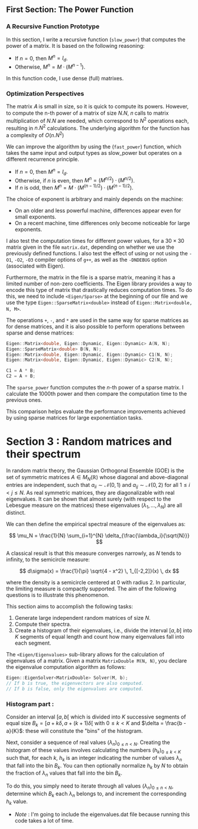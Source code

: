 ## First Section: The Power Function

### A Recursive Function Prototype

In this section, I write a recursive function (`slow_power`) that computes the power of a matrix. It is based on the following reasoning:
- If $n = 0$, then $M^n = I_d$.
- Otherwise, $M^n = M \cdot (M^{n-1})$.

In this function code, I use dense (full) matrixes.

### Optimization Perspectives
The matrix 𝐴 is small in size, so it is quick to compute its powers. However, to compute the n-th power of a matrix of size $N . N$,
𝑛 calls to matrix multiplication of $N . N$ are needed, which correspond to $N^2$ operations each, resulting in $n . N^2$ calculations. 
The underlying algorithm for the function has a complexity of $O(n . N^2)$ 

We can improve the algorithm by using the (`fast_power`) function, which takes the same input and output types as slow_power but operates on a different recurrence principle. 

- If $n = 0$, then $M^n = I_d$.
- Otherwise, if $n$ is even, then $M^n = (M^{n/2}) \cdot (M^{n/2})$.
- If $n$ is odd, then $M^n = M \cdot (M^{(n-1)/2}) \cdot (M^{(n-1)/2})$.

The choice of exponent is arbitrary and mainly depends on the machine:
- On an older and less powerful machine, differences appear even for small exponents.
- On a recent machine, time differences only become noticeable for large exponents.

I also test the computation times for different power values, for a $30 \times 30$ matrix given in the file `matrix.dat`, depending on whether we use the previously defined functions. I also test the effect of using or not using the `-O1`, `-O2`, `-O3` compiler options of `g++`, as well as the `-DNDEBUG` option (associated with Eigen).

Furthermore, the matrix in the file is a sparse matrix, meaning it has a limited number of non-zero coefficients. The Eigen library provides a way to encode this type of matrix that drastically reduces computation times. To do this, we need to include `<Eigen/Sparse>` at the beginning of our file and we use the type `Eigen::SparseMatrix<double>` instead of `Eigen::Matrix<double, N, M>`.

The operations `+`, `-`, and `*` are used in the same way for sparse matrices as for dense matrices, and it is also possible to perform operations between sparse and dense matrices:

```cpp
Eigen::Matrix<double, Eigen::Dynamic, Eigen::Dynamic> A(N, N);
Eigen::SparseMatrix<double> B(N, N);
Eigen::Matrix<double, Eigen::Dynamic, Eigen::Dynamic> C1(N, N);
Eigen::Matrix<double, Eigen::Dynamic, Eigen::Dynamic> C2(N, N);

C1 = A * B;
C2 = A + B;
```

The `sparse_power` function computes the $n$-th power of a sparse matrix. I calculate the 1000th power and then compare the computation time to the previous ones. 

This comparison helps evaluate the performance improvements achieved by using sparse matrices for large exponentiation tasks.

# Section 3 : Random matrices and their spectrum

In random matrix theory, the Gaussian Orthogonal Ensemble (GOE) is the set of symmetric matrices $A \in M_N(\mathbb{R})$ whose diagonal and above-diagonal entries are independent, such that $a_{ii} \sim \mathcal{N}(0, 1)$ and $a_{ij} \sim \mathcal{N}(0, 2)$ for all $1 \leq i < j \leq N$. As real symmetric matrices, they are diagonalizable with real eigenvalues. It can be shown that almost surely (with respect to the Lebesgue measure on the matrices) these eigenvalues $(\lambda_1, \ldots, \lambda_N)$ are all distinct. 

We can then define the empirical spectral measure of the eigenvalues as:

$$
\mu_N = \frac{1}{N} \sum_{i=1}^{N} \delta_{\frac{\lambda_i}{\sqrt{N}}}
$$

A classical result is that this measure converges narrowly, as $N$ tends to infinity, to the semicircle measure:

$$
d\sigma(x) = \frac{1}{\pi} \sqrt{4 - x^2} \, 1_{[-2,2]}(x) \, dx
$$

where the density is a semicircle centered at 0 with radius 2. In particular, the limiting measure is compactly supported. The aim of the following questions is to illustrate this phenomenon.

This section aims to accomplish the following tasks:
1. Generate large independent random matrices of size $N$.
2. Compute their spectra.
3. Create a histogram of their eigenvalues, i.e., divide the interval $[a, b]$ into $K$ segments of equal length and count how many eigenvalues fall into each segment.

The `<Eigen/Eigenvalues>` sub-library allows for the calculation of eigenvalues of a matrix. Given a matrix `MatrixDouble M(N, N)`, you declare the eigenvalue computation algorithm as follows:

```cpp
Eigen::EigenSolver<MatrixDouble> Solver(M, b);
// If b is true, the eigenvectors are also computed.
// If b is false, only the eigenvalues are computed.
```
### Histogram part :
Consider an interval $[a, b[$ which is divided into $K$ successive segments of equal size $B_k = [a + k\delta, a + (k + 1)\delta[$ with $0 \leq k < K$ and $\delta = \frac{b - a}{K}$: these will constitute the "bins" of the histogram.

Next, consider a sequence of real values $(\lambda_n)_{0 \leq n < N}$. Creating the histogram of these values involves calculating the numbers $(h_k)_{0 \leq k < K}$ such that, for each $k$, $h_k$ is an integer indicating the number of values $\lambda_n$ that fall into the bin $B_k$. You can then optionally normalize $h_k$ by $N$ to obtain the fraction of $\lambda_n$ values that fall into the bin $B_k$.

To do this, you simply need to iterate through all values $(\lambda_n)_{0 \leq n < N}$, determine which $B_k$ each $\lambda_n$ belongs to, and increment the corresponding $h_k$ value.

* _Note_ : I'm going to include the eigenvalues.dat file because running this code takes a lot of time.
